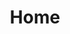 ---
title: 'Home'
layout: 'layouts/home.njk'

intro:
    primary: 'Founded in 1984 as a baby, Brad is a ux and product leader with over ten years of experience building for startups and government agencies.'
    secondary: 'This is a sentence that has more emphasis than the others. It’s bigger and has more text weight. It might actually be a few sentences.'
    summary: "I'm baby palo santo chicharrones direct trade bitters authentic bespoke thundercats gentrify beard. Authentic cold-pressed helvetica, vice air plant enamel pin art party tote bag ramps jean shorts. Artisan godard cronut four dollar toast shaman art party vape. Squid marfa cliche portland messenger bag letterpress blog celiac hexagon venmo copper mug aesthetic shoreditch mixtape. Kitsch flexitarian cray viral vinyl schlitz artisan hammock cred literally dreamcatcher. Vegan flexitarian wolf irony, chia cloud bread austin kickstarter pour-over la croix chicharrones umami."
---